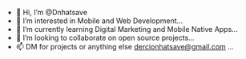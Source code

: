 - 👋 Hi, I’m @Dnhatsave
- 👀 I’m interested in Mobile and Web Development...
- 🌱 I’m currently learning Digital Marketing and Mobile Native Apps...
- 💞️ I’m looking to collaborate on open source projects...
- 📫 DM for projects or anything else dercionhatsave@gmail.com ...

<!---
Dnhatsave/Dnhatsave is a ✨ special ✨ repository because its `README.md` (this file) appears on your GitHub profile.
You can click the Preview link to take a look at your changes.
--->
